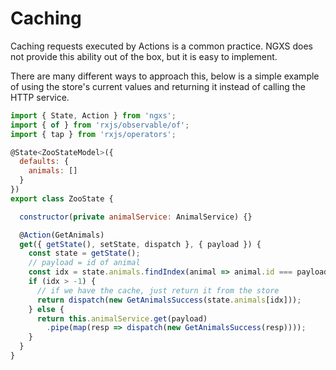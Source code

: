 # Caching
Caching requests executed by Actions is a common practice. NGXS does not
provide this ability out of the box, but it is easy to implement. 

There are many different ways to approach this, below is a simple example of
using the store's current values and returning it instead of calling the HTTP
service.

```javascript
import { State, Action } from 'ngxs';
import { of } from 'rxjs/observable/of';
import { tap } from 'rxjs/operators';

@State<ZooStateModel>({
  defaults: {
    animals: []
  }
})
export class ZooState {

  constructor(private animalService: AnimalService) {}

  @Action(GetAnimals)
  get({ getState(), setState, dispatch }, { payload }) {
    const state = getState();
    // payload = id of animal
    const idx = state.animals.findIndex(animal => animal.id === payload);
    if (idx > -1) {
      // if we have the cache, just return it from the store
      return dispatch(new GetAnimalsSuccess(state.animals[idx]));
    } else {
      return this.animalService.get(payload)
        .pipe(map(resp => dispatch(new GetAnimalsSuccess(resp))));
    }
  }
}
```

